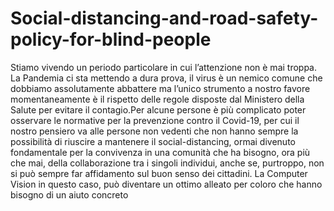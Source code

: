 # Social-distancing-and-road-safety-policy-for-blind-people
Stiamo vivendo un periodo particolare in cui l’attenzione non è mai troppa. La Pandemia ci sta mettendo a dura prova, il virus è un nemico comune che dobbiamo assolutamente abbattere ma l’unico strumento a nostro favore momentaneamente è il rispetto delle regole disposte dal Ministero della Salute per evitare il contagio.Per alcune persone è più complicato poter osservare le normative per la prevenzione contro il Covid-19, per cui il nostro pensiero va alle persone non vedenti che non hanno sempre la possibilità di riuscire a mantenere il social-distancing, ormai divenuto fondamentale per la convivenza in una comunità che ha bisogno, ora più che mai, della collaborazione tra i singoli individui, anche se, purtroppo, non si può sempre far affidamento sul buon senso dei cittadini. La Computer Vision in questo caso, può diventare un ottimo alleato per coloro che hanno bisogno di un aiuto concreto
